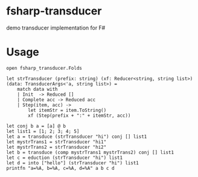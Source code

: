 fsharp-transducer
=========================

demo transducer implementation for F#


# Usage

	open fsharp_transducer.Folds

	let strTransducer (prefix: string) (xf: Reducer<string, string list>) (data: TransducerArgs<'a, string list>) =
		match data with
		| Init  -> Reduced []
		| Complete acc -> Reduced acc
		| Step(item, acc) -> 
			let itemStr = item.ToString()
			xf (Step(prefix + ":" + itemStr, acc))

	let conj b a = [a] @ b
    let list1 = [1; 2; 3; 4; 5]
    let a = transduce (strTransducer "hi") conj [] list1
    let mystrTrans1 = strTransducer "hi1"
    let mystrTrans2 = strTransducer "hi2"
    let b = transduce (comp mystrTrans1 mystrTrans2) conj [] list1
    let c = eduction (strTransducer "hi") list1
    let d = into ["hello"] (strTransducer "hi") list1
    printfn "a=%A, b=%A, c=%A, d=%A" a b c d